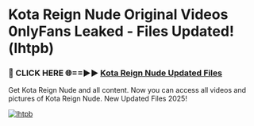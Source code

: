 # Kota Reign Nude Original Videos 0nlyFans Leaked - Files Updated! (lhtpb)

<h3>🔴 CLICK HERE 🌐==►► <a href="https://tinyurl.com/4mcuefdz" rel="nofollow">Kota Reign Nude Updated Files</a></h3>

Get Kota Reign Nude and all content. Now you can access all videos and pictures of Kota Reign Nude. New Updated Files 2025!

[![lhtpb](https://i.imgur.com/StAQSOY.gif)](https://tinyurl.com/4mcuefdz)
